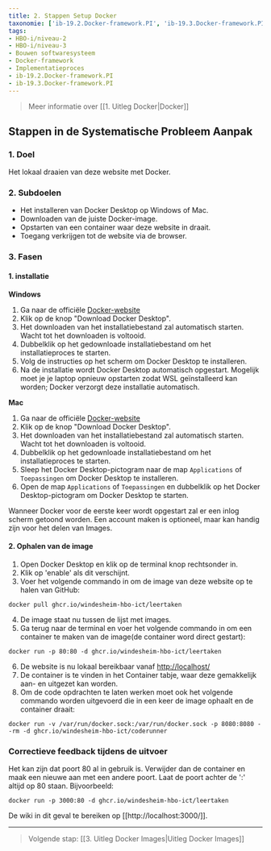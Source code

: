 ```yaml
---
title: 2. Stappen Setup Docker
taxonomie: ['ib-19.2.Docker-framework.PI', 'ib-19.3.Docker-framework.PI']
tags:
- HBO-i/niveau-2
- HBO-i/niveau-3
- Bouwen softwaresysteem
- Docker-framework
- Implementatieproces
- ib-19.2.Docker-framework.PI
- ib-19.3.Docker-framework.PI
---
```


> Meer informatie over [[1. Uitleg Docker|Docker]]

## Stappen in de Systematische Probleem Aanpak
### 1. Doel
Het lokaal draaien van deze website met Docker.

### 2. Subdoelen
- Het installeren van Docker Desktop op Windows of Mac.
- Downloaden van de juiste Docker-image.
- Opstarten van een container waar deze website in draait.
- Toegang verkrijgen tot de website via de browser.

### 3. Fasen

#### 1. installatie
**Windows**
1. Ga naar de officiële [Docker-website](https://www.docker.com/products/docker-desktop)
2. Klik op de knop "Download Docker Desktop".
3. Het downloaden van het installatiebestand zal automatisch starten. Wacht tot het downloaden is voltooid.
4. Dubbelklik op het gedownloade installatiebestand om het installatieproces te starten.
5. Volg de instructies op het scherm om Docker Desktop te installeren.
6. Na de installatie wordt Docker Desktop automatisch opgestart. Mogelijk moet je je laptop opnieuw opstarten zodat WSL geïnstalleerd kan worden; Docker verzorgt deze installatie automatisch.

**Mac**
1. Ga naar de officiële [Docker-website](https://www.docker.com/products/docker-desktop)
2. Klik op de knop "Download Docker Desktop".
3. Het downloaden van het installatiebestand zal automatisch starten. Wacht tot het downloaden is voltooid.
4. Dubbelklik op het gedownloade installatiebestand om het installatieproces te starten.
5. Sleep het Docker Desktop-pictogram naar de map `Applications` of `Toepassingen` om Docker Desktop te installeren.
6. Open de map `Applications` of `Toepassingen` en dubbelklik op het Docker Desktop-pictogram om Docker Desktop te starten.

Wanneer Docker voor de eerste keer wordt opgestart zal er een inlog scherm getoond worden. Een account maken is optioneel, maar kan handig zijn voor het delen van Images.

#### 2. Ophalen van de image
1. Open Docker Desktop en klik op de terminal knop rechtsonder in.
2. Klik op 'enable' als dit verschijnt.
3. Voer het volgende commando in om de image van deze website op te halen van GitHub:
```
docker pull ghcr.io/windesheim-hbo-ict/leertaken
```
4. De image staat nu tussen de lijst met images.
5. Ga terug naar de terminal en voer het volgende commando in om een container te maken van de image(de container word direct gestart):
```
docker run -p 80:80 -d ghcr.io/windesheim-hbo-ict/leertaken
```
6. De website is nu lokaal bereikbaar vanaf [http://localhost/](http://localhost)
7. De container is te vinden in het Container tabje, waar deze gemakkelijk aan- en uitgezet kan worden.
8. Om de code opdrachten te laten werken moet ook het volgende commando worden uitgevoerd die in een keer de image ophaalt en de container draait:
```
docker run -v /var/run/docker.sock:/var/run/docker.sock -p 8080:8080 --rm -d ghcr.io/windesheim-hbo-ict/coderunner
```

### Correctieve feedback tijdens de uitvoer
Het kan zijn dat poort 80 al in gebruik is. Verwijder dan de container en maak een nieuwe aan met een andere poort. Laat de poort achter de ':' altijd op 80 staan. Bijvoorbeeld:
```
docker run -p 3000:80 -d ghcr.io/windesheim-hbo-ict/leertaken
```
De wiki in dit geval te bereiken op [[http://localhost:3000/]].

---

> Volgende stap: [[3. Uitleg Docker Images|Uitleg Docker Images]]
